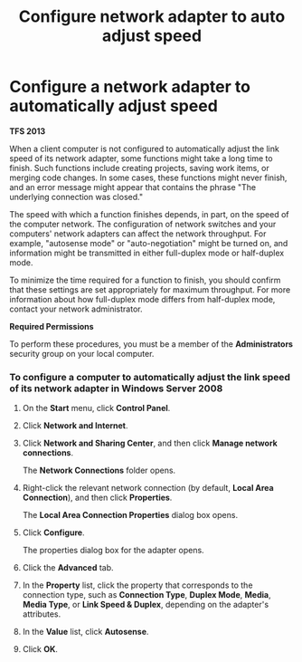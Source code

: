 ﻿---
title: Configure network adapter to auto adjust speed
titleSuffix: TFS
description: Configure to automatically adjust the link speed of its network adapter - Team Foundation Server (TFS)
ms.technology: devops-agile
ms.assetid: 26b43d25-a60e-4d8d-b12b-890d152b0d14
ms.author: kaelli
ms.date: 02/22/2017 
---


# Configure a network adapter to automatically adjust speed

**TFS 2013**

When a client computer is not configured to automatically adjust the link speed of its network adapter, some functions might take a long time to finish. Such functions include creating projects, saving work items, or merging code changes. In some cases, these functions might never finish, and an error message might appear that contains the phrase "The underlying connection was closed."  
  
The speed with which a function finishes depends, in part, on the speed of the computer network. The configuration of network switches and your computers' network adapters can affect the network throughput. For example, "autosense mode" or "auto-negotiation" might be turned on, and information might be transmitted in either full-duplex mode or half-duplex mode.  
  
To minimize the time required for a function to finish, you should confirm that these settings are set appropriately for maximum throughput. For more information about how full-duplex mode differs from half-duplex mode, contact your network administrator.  
   
  
**Required Permissions**  
  
To perform these procedures, you must be a member of the **Administrators** security group on your local computer.  
  
### To configure a computer to automatically adjust the link speed of its network adapter in Windows Server 2008  
  
1.  On the **Start** menu, click **Control Panel**.  
  
2.  Click **Network and Internet**.  
  
3.  Click **Network and Sharing Center**, and then click **Manage network connections**.  
  
     The **Network Connections** folder opens.  
  
4.  Right-click the relevant network connection (by default, **Local Area Connection**), and then click **Properties**.  
  
     The **Local Area Connection Properties** dialog box opens.  
  
5.  Click **Configure**.  
  
     The properties dialog box for the adapter opens.  
  
6.  Click the **Advanced** tab.  
  
7.  In the **Property** list, click the property that corresponds to the connection type, such as **Connection Type**, **Duplex Mode**, **Media**, **Media Type**, or **Link Speed & Duplex**, depending on the adapter's attributes.  
  
8.  In the **Value** list, click **Autosense**.  
  
9. Click **OK**.
